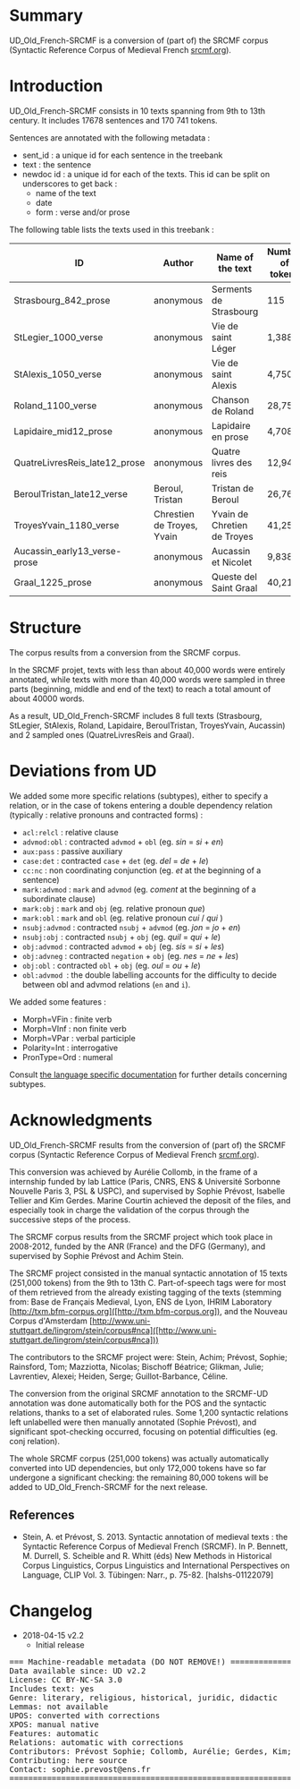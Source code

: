 # Summary

UD_Old_French-SRCMF is a conversion of (part of) the SRCMF corpus (Syntactic Reference Corpus of Medieval French [srcmf.org](http://srcmf.org/)).

# Introduction

UD_Old_French-SRCMF consists in 10 texts spanning from 9th to 13th century. It includes 17678 sentences and 170 741 tokens.

Sentences are annotated with the following metadata :
+ sent_id : a unique id for each sentence in the treebank
+ text : the sentence
+ newdoc id : a unique id for each of the texts. This id can be split on underscores to get back :
    + name of the text
    + date
    + form : verse and/or prose


The following table lists the texts used in this treebank :

| ID | Author | Name of the text | Number of tokens |
| ------ | ------ | ------ | ------ |
| Strasbourg_842_prose | anonymous | Serments de Strasbourg | 115 |
| StLegier_1000_verse | anonymous | Vie de saint Léger | 1,388 |
| StAlexis_1050_verse | anonymous | Vie de saint Alexis | 4,750 |
| Roland_1100_verse | anonymous | Chanson de Roland | 28,752 |
| Lapidaire_mid12_prose | anonymous | Lapidaire en prose | 4,708 |
| QuatreLivresReis_late12_prose | anonymous | Quatre livres des reis | 12,949 |
| BeroulTristan_late12_verse | Beroul, Tristan | Tristan de Beroul  | 26,766 |
| TroyesYvain_1180_verse | Chrestien de Troyes, Yvain | Yvain de Chretien de Troyes | 41,256 |
| Aucassin_early13_verse-prose | anonymous | Aucassin et Nicolet | 9,838 |
| Graal_1225_prose | anonymous | Queste del Saint Graal | 40,219 |


# Structure

The corpus results from a conversion from the SRCMF corpus.

In the SRCMF projet, texts with less than about 40,000 words were entirely annotated, while texts with more than 40,000 words were sampled in three parts (beginning, middle and end of the text) to reach a total amount of about 40000 words.

As a result, UD_Old_French-SRCMF includes 8 full texts (Strasbourg, StLegier, StAlexis, Roland, Lapidaire, BeroulTristan, TroyesYvain, Aucassin) and 2 sampled ones (QuatreLivresReis and Graal).

# Deviations from UD

We added some more specific relations (subtypes), either to specify a relation, or in the case of tokens entering a double dependency relation (typically : relative pronouns and  contracted forms) :

+ `acl:relcl` : relative clause
+ `advmod:obl` : contracted `advmod` + `obl` (eg. _sin_ = _si_ + _en_)
+ `aux:pass` : passive auxiliary
+ `case:det` : contracted `case` + `det` (eg. _del_ = _de_ + _le_)
+ `cc:nc` : non coordinating conjunction (eg. _et_ at the beginning of a sentence)
+ `mark:advmod` : `mark` and `advmod` (eg. _coment_ at the beginning of a subordinate clause)
+ `mark:obj` : `mark` and `obj` (eg. relative pronoun _que_)
+ `mark:obl` : `mark` and `obl` (eg. relative pronoun _cui_ / _qui_ )
+ `nsubj:advmod` : contracted `nsubj` + `advmod` (eg. _jon_ = _jo_ + _en_)
+ `nsubj:obj` : contracted `nsubj` + `obj` (eg. _quil_ = _qui_ + _le_)
+ `obj:advmod` : contracted `advmod` + `obj` (eg. _sis_ = _si_ + _les_)
+ `obj:advneg` : contracted `negation` + `obj` (eg. _nes_ = _ne_ + _les_)
+ `obj:obl` : contracted `obl` + `obj` (eg. _oul_ = _ou_ + _le_)
+ `obl:advmod `: the double labelling accounts for the difficulty to decide between obl and advmod relations (`en` and `i`).

We added some features :

+ Morph=VFin : finite verb
+ Morph=VInf : non finite verb
+ Morph=VPar : verbal participle
+ Polarity=Int : interrogative
+ PronType=Ord : numeral

Consult [the language specific documentation](http://universaldependencies.org/fro/dep/index.html) for further details concerning subtypes.


# Acknowledgments


UD_Old_French-SRCMF results from the conversion of (part of) the SRCMF corpus (Syntactic Reference Corpus of Medieval French [srcmf.org](srcmf.org)).

This conversion was achieved by Aurélie Collomb, in the frame of a internship funded by lab Lattice (Paris, CNRS, ENS & Université Sorbonne Nouvelle Paris 3, PSL & USPC), and supervised by Sophie Prévost, Isabelle Tellier and Kim Gerdes. Marine Courtin achieved the deposit of the files, and especially took in charge the validation of the corpus through the successive steps of the process.

The SRCMF corpus results from the SRCMF project which took place in 2008-2012, funded by the ANR (France) and the DFG (Germany), and supervised by Sophie Prévost and Achim Stein.

The SRCMF project consisted in the manual syntactic annotation of 15 texts (251,000 tokens) from the 9th to 13th C. Part-of-speech tags were for most of them retrieved from the already existing tagging of the texts (stemming from: Base de Français Medieval, Lyon, ENS de Lyon, IHRIM Laboratory [http://txm.bfm-corpus.org]([http://txm.bfm-corpus.org]), and the Nouveau Corpus d'Amsterdam [http://www.uni-stuttgart.de/lingrom/stein/corpus#nca]([http://www.uni-stuttgart.de/lingrom/stein/corpus#nca]))

The contributors to the SRCMF project were: Stein, Achim; Prévost, Sophie; Rainsford, Tom; Mazziotta, Nicolas;  Bischoff Béatrice; Glikman, Julie; Lavrentiev, Alexei; Heiden, Serge; Guillot-Barbance, Céline.

The conversion from the original SRCMF annotation to the SRCMF-UD annotation was done automatically both for the POS and the syntactic relations, thanks to a set of elaborated rules.
Some 1,200 syntactic relations left unlabelled were then manually annotated (Sophie Prévost), and significant spot-checking occurred, focusing on potential difficulties (eg. conj relation).

The whole SRCMF corpus (251,000 tokens) was actually automatically converted into UD dependencies, but only 172,000 tokens have so far undergone a significant checking: the remaining 80,000 tokens will be added to UD_Old_French-SRCMF for the next release.


## References

* Stein, A. et Prévost, S. 2013. Syntactic annotation of medieval texts : the Syntactic Reference Corpus of Medieval French (SRCMF). In P. Bennett, M. Durrell, S. Scheible and R. Whitt (éds) New Methods in Historical Corpus Linguistics, Corpus Linguistics and International Perspectives on Language, CLIP Vol. 3. Tübingen: Narr., p. 75-82. [halshs-01122079]

# Changelog

* 2018-04-15 v2.2
  * Initial release

<pre>
=== Machine-readable metadata (DO NOT REMOVE!) ================================
Data available since: UD v2.2
License: CC BY-NC-SA 3.0
Includes text: yes
Genre: literary, religious, historical, juridic, didactic
Lemmas: not available
UPOS: converted with corrections
XPOS: manual native
Features: automatic
Relations: automatic with corrections
Contributors: Prévost Sophie; Collomb, Aurélie; Gerdes, Kim; Tellier, Isabelle, Courtin, Marine; Lavrentiev Alexei; Guillot-Barbance, Céline.
Contributing: here source
Contact: sophie.prevost@ens.fr
===============================================================================
</pre>
